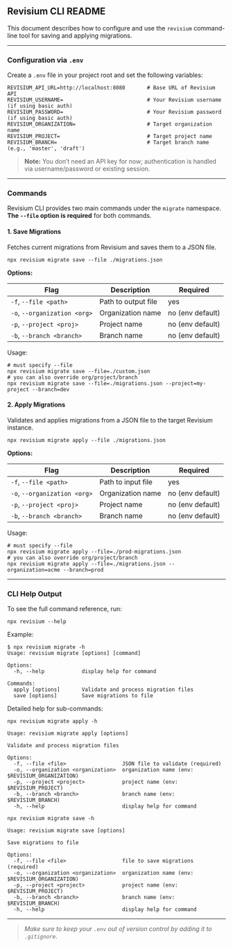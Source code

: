 ## Revisium CLI README

This document describes how to configure and use the `revisium` command-line tool for saving and applying migrations.

---

### Configuration via `.env`

Create a `.env` file in your project root and set the following variables:

```dotenv
REVISIUM_API_URL=http://localhost:8080       # Base URL of Revisium API
REVISIUM_USERNAME=                           # Your Revisium username (if using basic auth)
REVISIUM_PASSWORD=                           # Your Revisium password (if using basic auth)
REVISIUM_ORGANIZATION=                       # Target organization name
REVISIUM_PROJECT=                            # Target project name
REVISIUM_BRANCH=                             # Target branch name (e.g., 'master', 'draft')
```

> **Note:** You don’t need an API key for now; authentication is handled via username/password or existing session.

---

### Commands

Revisium CLI provides two main commands under the `migrate` namespace. **The `--file` option is required** for both commands.

#### 1. Save Migrations

Fetches current migrations from Revisium and saves them to a JSON file.

```shell
npx revisium migrate save --file ./migrations.json
```

**Options:**

| Flag                         | Description         | Required         |
| ---------------------------- | ------------------- | ---------------- |
| `-f`, `--file <path>`        | Path to output file | yes              |
| `-o`, `--organization <org>` | Organization name   | no (env default) |
| `-p`, `--project <proj>`     | Project name        | no (env default) |
| `-b`, `--branch <branch>`    | Branch name         | no (env default) |

Usage:

```shell
# must specify --file
npx revisium migrate save --file=./custom.json
# you can also override org/project/branch
npx revisium migrate save --file=./migrations.json --project=my-project --branch=dev
```

#### 2. Apply Migrations

Validates and applies migrations from a JSON file to the target Revisium instance.

```shell
npx revisium migrate apply --file ./migrations.json
```

**Options:**

| Flag                         | Description        | Required         |
| ---------------------------- | ------------------ | ---------------- |
| `-f`, `--file <path>`        | Path to input file | yes              |
| `-o`, `--organization <org>` | Organization name  | no (env default) |
| `-p`, `--project <proj>`     | Project name       | no (env default) |
| `-b`, `--branch <branch>`    | Branch name        | no (env default) |

Usage:

```shell
# must specify --file
npx revisium migrate apply --file=./prod-migrations.json
# you can also override org/project/branch
npx revisium migrate apply --file=./migrations.json --organization=acme --branch=prod
```

---

### CLI Help Output

To see the full command reference, run:

```shell
npx revisium --help
```

Example:

```
$ npx revisium migrate -h
Usage: revisium migrate [options] [command]

Options:
  -h, --help            display help for command

Commands:
  apply [options]       Validate and process migration files
  save [options]        Save migrations to file
```

Detailed help for sub-commands:

```shell
npx revisium migrate apply -h
```

```
Usage: revisium migrate apply [options]

Validate and process migration files

Options:
  -f, --file <file>                  JSON file to validate (required)
  -o, --organization <organization>  organization name (env: $REVISIUM_ORGANIZATION)
  -p, --project <project>            project name (env: $REVISIUM_PROJECT)
  -b, --branch <branch>              branch name (env: $REVISIUM_BRANCH)
  -h, --help                         display help for command
```

```shell
npx revisium migrate save -h
```

```
Usage: revisium migrate save [options]

Save migrations to file

Options:
  -f, --file <file>                  file to save migrations (required)
  -o, --organization <organization>  organization name (env: $REVISIUM_ORGANIZATION)
  -p, --project <project>            project name (env: $REVISIUM_PROJECT)
  -b, --branch <branch>              branch name (env: $REVISIUM_BRANCH)
  -h, --help                         display help for command
```

---

> *Make sure to keep your `.env` out of version control by adding it to `.gitignore`.*
